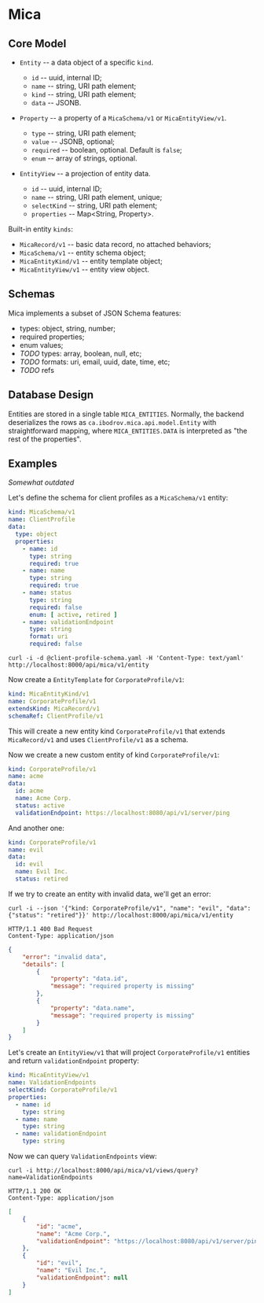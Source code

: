 # Mica

## Core Model

- `Entity` -- a data object of a specific `kind`.
    - `id` -- uuid, internal ID;
    - `name` -- string, URI path element;
    - `kind` -- string, URI path element;
    - `data` -- JSONB.

- `Property` -- a property of a `MicaSchema/v1` or `MicaEntityView/v1`.
    - `type` -- string, URI path element;
    - `value` -- JSONB, optional;
    - `required` -- boolean, optional. Default is `false`;
    - `enum` -- array of strings, optional.

- `EntityView` -- a projection of entity data.
    - `id` -- uuid, internal ID;
    - `name` -- string, URI path element, unique;
    - `selectKind` -- string, URI path element;
    - `properties` -- Map<String, Property>.

Built-in entity `kinds`:

- `MicaRecord/v1` -- basic data record, no attached behaviors;
- `MicaSchema/v1` -- entity schema object;
- `MicaEntityKind/v1` -- entity template object;
- `MicaEntityView/v1` -- entity view object.

## Schemas

Mica implements a subset of JSON Schema features:

- types: object, string, number;
- required properties;
- enum values;
- _TODO_ types: array, boolean, null, etc;
- _TODO_ formats: uri, email, uuid, date, time, etc;
- _TODO_ refs

## Database Design

Entities are stored in a single table `MICA_ENTITIES`.
Normally, the backend deserializes the rows as
`ca.ibodrov.mica.api.model.Entity` with straightforward mapping, where
`MICA_ENTITIES.DATA` is interpreted  as "the rest of the properties".

## Examples

_Somewhat outdated_

Let's define the schema for client profiles as a `MicaSchema/v1` entity:

```yaml
kind: MicaSchema/v1
name: ClientProfile
data:
  type: object
  properties:
    - name: id
      type: string
      required: true
    - name: name
      type: string
      required: true
    - name: status
      type: string
      required: false
      enum: [ active, retired ]
    - name: validationEndpoint
      type: string
      format: uri
      required: false
```

```
curl -i -d @client-profile-schema.yaml -H 'Content-Type: text/yaml' http://localhost:8000/api/mica/v1/entity
```

Now create a `EntityTemplate` for `CorporateProfile/v1`:

```yaml
kind: MicaEntityKind/v1
name: CorporateProfile/v1
extendsKind: MicaRecord/v1
schemaRef: ClientProfile/v1
```

This will create a new entity kind `CorporateProfile/v1` that extends
`MicaRecord/v1` and uses `ClientProfile/v1` as a schema.

Now we create a new custom entity of kind `CorporateProfile/v1`:

```yaml
kind: CorporateProfile/v1
name: acme
data:
  id: acme
  name: Acme Corp.
  status: active
  validationEndpoint: https://localhost:8080/api/v1/server/ping
```

And another one:

```yaml
kind: CorporateProfile/v1
name: evil
data:
  id: evil
  name: Evil Inc.
  status: retired
```

If we try to create an entity with invalid data, we'll get an error:

```
curl -i --json '{"kind: CorporateProfile/v1", "name": "evil", "data": {"status": "retired"}}' http://localhost:8000/api/mica/v1/entity

HTTP/1.1 400 Bad Request
Content-Type: application/json
```
```json
{
    "error": "invalid data",
    "details": [
        {
            "property": "data.id",
            "message": "required property is missing"
        },
        {
            "property": "data.name",
            "message": "required property is missing"
        }
    ]
} 
```

Let's create an `EntityView/v1` that will project `CorporateProfile/v1`
entities and return `validationEndpoint` property:

```yaml
kind: MicaEntityView/v1
name: ValidationEndpoints
selectKind: CorporateProfile/v1
properties:
  - name: id
    type: string
  - name: name
    type: string
  - name: validationEndpoint
    type: string
```

Now we can query `ValidationEndpoints` view:

```
curl -i http://localhost:8000/api/mica/v1/views/query?name=ValidationEndpoints

HTTP/1.1 200 OK
Content-Type: application/json
```

```json
[
    {
        "id": "acme",
        "name": "Acme Corp.",
        "validationEndpoint": "https://localhost:8080/api/v1/server/ping"
    },
    {
        "id": "evil",
        "name": "Evil Inc.",
        "validationEndpoint": null
    }
]
```
